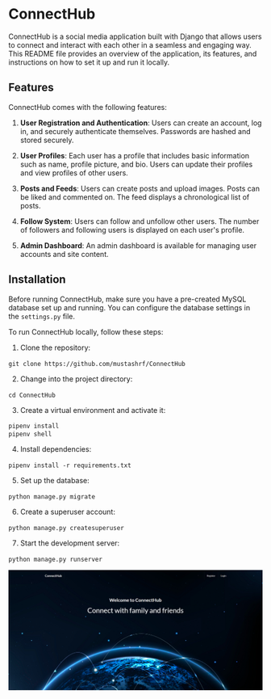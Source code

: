 # ConnectHub

ConnectHub is a social media application built with Django that allows users to connect and interact with each other in a seamless and engaging way. This README file provides an overview of the application, its features, and instructions on how to set it up and run it locally.

## Features

ConnectHub comes with the following features:

1. **User Registration and Authentication**: Users can create an account, log in, and securely authenticate themselves. Passwords are hashed and stored securely.

2. **User Profiles**: Each user has a profile that includes basic information such as name, profile picture, and bio. Users can update their profiles and view profiles of other users.

3. **Posts and Feeds**: Users can create posts and upload images. Posts can be liked and commented on. The feed displays a chronological list of posts.

4. **Follow System**: Users can follow and unfollow other users. The number of followers and following users is displayed on each user's profile.

5. **Admin Dashboard**: An admin dashboard is available for managing user accounts and site content.

## Installation

Before running ConnectHub, make sure you have a pre-created MySQL database set up and running. You can configure the database settings in the `settings.py` file.

To run ConnectHub locally, follow these steps:

1. Clone the repository:

`git clone https://github.com/mustashrf/ConnectHub`

2. Change into the project directory:

`cd ConnectHub`

3. Create a virtual environment and activate it:
```
pipenv install
pipenv shell
```

4. Install dependencies:

`pipenv install -r requirements.txt`

5. Set up the database:

`python manage.py migrate`

6. Create a superuser account:

`python manage.py createsuperuser`

7. Start the development server:

`python manage.py runserver`

![Main page](main_page.png)